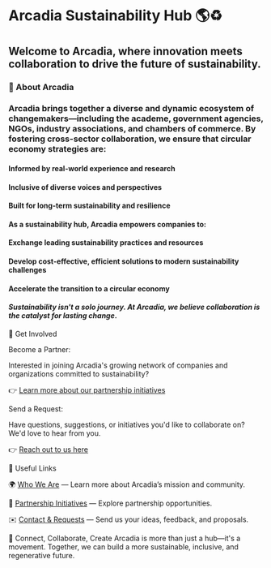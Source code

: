# Arcadia Sustainability Hub 🌎♻️

## Welcome to Arcadia, where innovation meets collaboration to drive the future of sustainability.

### 🌱 About Arcadia

### Arcadia brings together a diverse and dynamic ecosystem of changemakers—including the academe, government agencies, NGOs, industry associations, and chambers of commerce. By fostering cross-sector collaboration, we ensure that circular economy strategies are:

#### Informed by real-world experience and research

#### Inclusive of diverse voices and perspectives

#### Built for long-term sustainability and resilience

#### As a sustainability hub, Arcadia empowers companies to:

#### Exchange leading sustainability practices and resources

#### Develop cost-effective, efficient solutions to modern sustainability challenges

#### Accelerate the transition to a circular economy

#### _Sustainability isn't a solo journey. At Arcadia, we believe collaboration is the catalyst for lasting change_.

🚀 Get Involved

Become a Partner:

Interested in joining Arcadia's growing network of companies and organizations committed to sustainability?

👉 <a href="https://arcadia-website-sustainability-hub.vercel.app/pages/initiatives" target="_blank" rel="no-referrer">Learn more about our partnership initiatives</a>

Send a Request:

Have questions, suggestions, or initiatives you'd like to collaborate on? We'd love to hear from you.

👉 <a href="https://arcadia-website-sustainability-hub.vercel.app/pages/contact-us" target="_blank" rel="no-referrer">Reach out to us here</a>

🔗 Useful Links

🌍 <a href="https://arcadia-website-sustainability-hub.vercel.app/pages/who-we-are" target="_blank" rel="no-referrer">Who We Are</a> — Learn more about Arcadia’s mission and community.

🤝 <a href="https://arcadia-website-sustainability-hub.vercel.app/pages/initiatives" target="_blank" rel="no-referrer">Partnership Initiatives</a> — Explore partnership opportunities.

✉️ <a href="https://arcadia-website-sustainability-hub.vercel.app/pages/contact-us" target="_blank" rel="no-referrer">Contact & Requests</a> — Send us your ideas, feedback, and proposals.

💬 Connect, Collaborate, Create
Arcadia is more than just a hub—it's a movement. Together, we can build a more sustainable, inclusive, and regenerative future.
